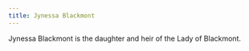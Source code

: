 ```yaml
---
title: Jynessa Blackmont
---
```


Jynessa Blackmont is the daughter and heir of the Lady of Blackmont.


